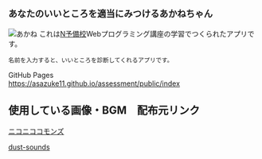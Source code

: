## ```あなたのいいところを適当にみつけるあかねちゃん```
![あかね](https://asazuke11.github.io/assessment/images/akane_shiran.png)
これは[N予備校](https://www.nnn.ed.nico/)Webプログラミング講座の学習でつくられたアプリです。  
```
名前を入力すると、いいところを診断してくれるアプリです。
```
  
GitHub Pages  
https://asazuke11.github.io/assessment/public/index

使用している画像・BGM　配布元リンク
---
[ニコニココモンズ](http://commons.nicovideo.jp/material/nc172745)

[dust-sounds](http://dust-sounds.com/)
